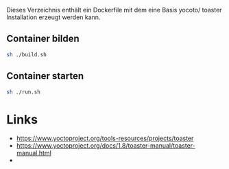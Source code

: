 Dieses Verzeichnis enthält ein Dockerfile mit dem eine Basis yocoto/ toaster
Installation erzeugt werden kann.

## Container bilden

```bash
sh ./build.sh
```

## Container starten

```bash
sh ./run.sh
```


# Links

- https://www.yoctoproject.org/tools-resources/projects/toaster
- https://www.yoctoproject.org/docs/1.8/toaster-manual/toaster-manual.html
-
